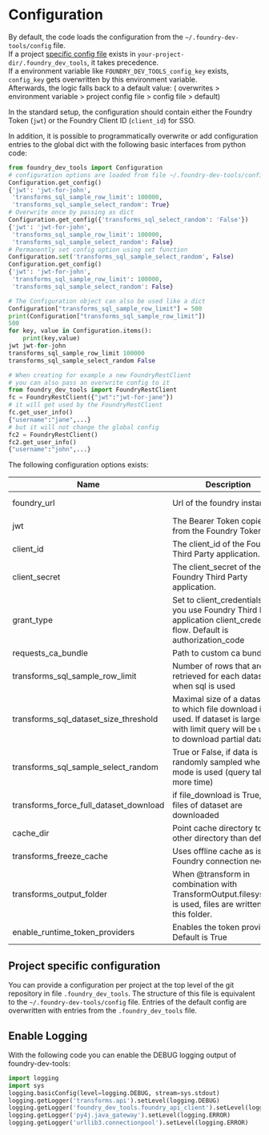 # Configuration

By default, the code loads the configuration from the `~/.foundry-dev-tools/config` file.  
If a project [specific config file](#Project-specific-configuration) exists in `your-project-dir/.foundry_dev_tools`, it takes precedence.  
If a environment variable like `FOUNDRY_DEV_TOOLS_config_key` exists, `config_key` gets overwritten by this environment variable.  
Afterwards, the logic falls back to a default value: ( overwrites > environment variable > project config file > config file > default)  

In the standard setup, the configuration should contain either the Foundry Token (`jwt`) or the Foundry Client
ID (`client_id`) for SSO.

In addition, it is possible to programmatically overwrite or add configuration entries to the global dict with
the following basic interfaces from python code:

```python
from foundry_dev_tools import Configuration
# configuration options are loaded from file ~/.foundry-dev-tools/config
Configuration.get_config()
{'jwt': 'jwt-for-john',
 'transforms_sql_sample_row_limit': 100000,
 'transforms_sql_sample_select_random': True}
# Overwrite once by passing as dict
Configuration.get_config({'transforms_sql_select_random': 'False'})
{'jwt': 'jwt-for-john',
 'transforms_sql_sample_row_limit': 100000,
 'transforms_sql_sample_select_random': False}
# Permanently set config option using set function
Configuration.set('transforms_sql_sample_select_random', False)
Configuration.get_config()
{'jwt': 'jwt-for-john',
 'transforms_sql_sample_row_limit': 100000,
 'transforms_sql_sample_select_random': False}

# The Configuration object can also be used like a dict
Configuration["transforms_sql_sample_row_limit"] = 500
print(Configuration["transforms_sql_sample_row_limit"])
500
for key, value in Configuration.items():
    print(key,value)
jwt jwt-for-john
transforms_sql_sample_row_limit 100000
transforms_sql_sample_select_random False

# When creating for example a new FoundryRestClient
# you can also pass an overwrite config to it
from foundry_dev_tools import FoundryRestClient
fc = FoundryRestClient({"jwt":"jwt-for-jane"})
# it will get used by the FoundryRestClient
fc.get_user_info()
{"username":"jane",...}
# but it will not change the global config
fc2 = FoundryRestClient()
fc2.get_user_info()
{"username":"john",...}
```

The following configuration options exists:

| Name                                   | Description                                                                                                                                      | Values                                 | 
|----------------------------------------|--------------------------------------------------------------------------------------------------------------------------------------------------|----------------------------------------|
| foundry_url                            | Url of the foundry instance.                                                                                                                     | e.g. https://foundry.example.com       |
| jwt                                    | The Bearer Token copied from the Foundry Token Page                                                                                              | eyJhb...                               |
| client_id                              | The client_id of the Foundry Third Party application.                                                                                            | ...                                    |
| client_secret                          | The client_secret of the Foundry Third Party application.                                                                                        | ...                                    |
| grant_type                             | Set to client_credentials if you use Foundry Third Party application client_credentials flow. Default is authorization_code                      | authorization_code, client_credentials |
| requests_ca_bundle                     | Path to custom ca bundle file                                                                                                                    | not set                                |
| transforms_sql_sample_row_limit        | Number of rows that are retrieved for each dataset when sql is used                                                                              | 5000                                   | 
| transforms_sql_dataset_size_threshold  | Maximal size of a dataset up to which file download is used. If dataset is larger, sql with limit query will be used to download partial dataset | 500                                    | 
| transforms_sql_sample_select_random    | True or False, if data is randomly sampled when SQL mode is used (query takes more time)                                                         | True or False                          |
| transforms_force_full_dataset_download | if file_download is True, all files of dataset are downloaded                                                                                    | True or False                          |
| cache_dir                              | Point cache directory to other directory than default                                                                                            | ~/.foundry-dev-tools/cache             |
| transforms_freeze_cache                | Uses offline cache as is; no Foundry connection needed                                                                                           | True or False (default: False)         |
| transforms_output_folder               | When @transform in combination with TransformOutput.filesystem() is used, files are written to this folder.                                      | /projectA/local_files                  |
| enable_runtime_token_providers         | Enables the token providers, Default is True                                                                                                     | True or False                          |

## Project specific configuration

You can provide a configuration per project at the top level of the git repository in file `.foundry_dev_tools`.
The structure of this file is equivalent to the `~/.foundry-dev-tools/config` file. Entries of the default config are
overwritten with entries from the `.foundry_dev_tools` file.

## Enable Logging

With the following code you can enable the DEBUG logging output of foundry-dev-tools:

```python
import logging
import sys
logging.basicConfig(level=logging.DEBUG, stream=sys.stdout)
logging.getLogger('transforms.api').setLevel(logging.DEBUG)
logging.getLogger('foundry_dev_tools.foundry_api_client').setLevel(logging.DEBUG)
logging.getLogger('py4j.java_gateway').setLevel(logging.ERROR)
logging.getLogger('urllib3.connectionpool').setLevel(logging.ERROR)
```
